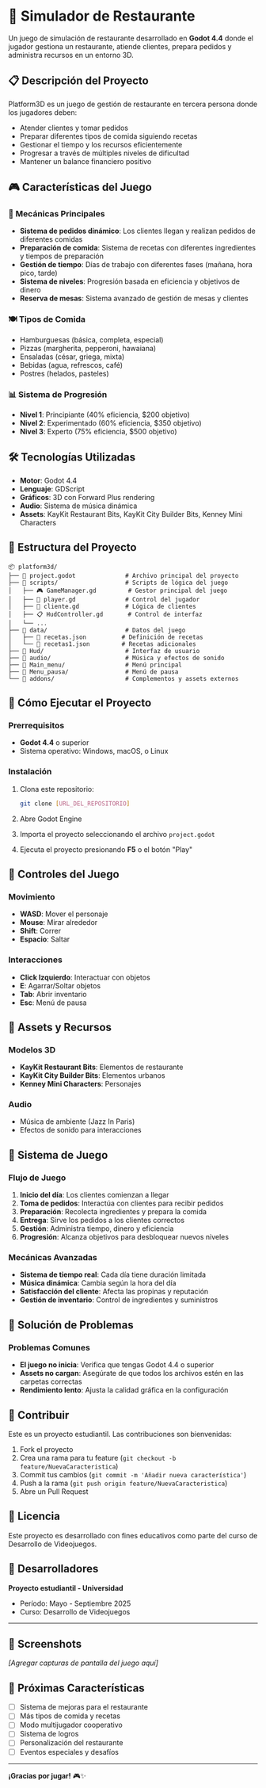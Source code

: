 # 🍔 Simulador de Restaurante

Un juego de simulación de restaurante desarrollado en **Godot 4.4** donde el jugador gestiona un restaurante, atiende clientes, prepara pedidos y administra recursos en un entorno 3D.

## 📋 Descripción del Proyecto

Platform3D es un juego de gestión de restaurante en tercera persona donde los jugadores deben:
- Atender clientes y tomar pedidos
- Preparar diferentes tipos de comida siguiendo recetas
- Gestionar el tiempo y los recursos eficientemente
- Progresar a través de múltiples niveles de dificultad
- Mantener un balance financiero positivo

## 🎮 Características del Juego

### 🎯 Mecánicas Principales
- **Sistema de pedidos dinámico**: Los clientes llegan y realizan pedidos de diferentes comidas
- **Preparación de comida**: Sistema de recetas con diferentes ingredientes y tiempos de preparación
- **Gestión de tiempo**: Días de trabajo con diferentes fases (mañana, hora pico, tarde)
- **Sistema de niveles**: Progresión basada en eficiencia y objetivos de dinero
- **Reserva de mesas**: Sistema avanzado de gestión de mesas y clientes

### 🍽️ Tipos de Comida
- Hamburguesas (básica, completa, especial)
- Pizzas (margherita, pepperoni, hawaiana)
- Ensaladas (césar, griega, mixta)
- Bebidas (agua, refrescos, café)
- Postres (helados, pasteles)

### 📊 Sistema de Progresión
- **Nivel 1**: Principiante (40% eficiencia, $200 objetivo)
- **Nivel 2**: Experimentado (60% eficiencia, $350 objetivo)
- **Nivel 3**: Experto (75% eficiencia, $500 objetivo)

## 🛠️ Tecnologías Utilizadas

- **Motor**: Godot 4.4
- **Lenguaje**: GDScript
- **Gráficos**: 3D con Forward Plus rendering
- **Audio**: Sistema de música dinámica
- **Assets**: KayKit Restaurant Bits, KayKit City Builder Bits, Kenney Mini Characters

## 📁 Estructura del Proyecto

```
📦 platform3d/
├── 📜 project.godot              # Archivo principal del proyecto
├── 📁 scripts/                   # Scripts de lógica del juego
│   ├── 🎮 GameManager.gd         # Gestor principal del juego
│   ├── 👤 player.gd              # Control del jugador
│   ├── 🏪 cliente.gd             # Lógica de clientes
│   ├── 📋 HudController.gd       # Control de interfaz
│   └── ...
├── 📁 data/                      # Datos del juego
│   ├── 📄 recetas.json          # Definición de recetas
│   └── 📄 recetas1.json         # Recetas adicionales
├── 📁 Hud/                       # Interfaz de usuario
├── 📁 audio/                     # Música y efectos de sonido
├── 📁 Main_menu/                 # Menú principal
├── 📁 Menu_pausa/                # Menú de pausa
└── 📁 addons/                    # Complementos y assets externos
```

## 🚀 Cómo Ejecutar el Proyecto

### Prerrequisitos
- **Godot 4.4** o superior
- Sistema operativo: Windows, macOS, o Linux

### Instalación
1. Clona este repositorio:
   ```bash
   git clone [URL_DEL_REPOSITORIO]
   ```

2. Abre Godot Engine

3. Importa el proyecto seleccionando el archivo `project.godot`

4. Ejecuta el proyecto presionando **F5** o el botón "Play"

## 🎯 Controles del Juego

### Movimiento
- **WASD**: Mover el personaje
- **Mouse**: Mirar alrededor
- **Shift**: Correr
- **Espacio**: Saltar

### Interacciones
- **Click Izquierdo**: Interactuar con objetos
- **E**: Agarrar/Soltar objetos
- **Tab**: Abrir inventario
- **Esc**: Menú de pausa

## 🎨 Assets y Recursos

### Modelos 3D
- **KayKit Restaurant Bits**: Elementos de restaurante
- **KayKit City Builder Bits**: Elementos urbanos
- **Kenney Mini Characters**: Personajes

### Audio
- Música de ambiente (Jazz In Paris)
- Efectos de sonido para interacciones

## 🔄 Sistema de Juego

### Flujo de Juego
1. **Inicio del día**: Los clientes comienzan a llegar
2. **Toma de pedidos**: Interactúa con clientes para recibir pedidos
3. **Preparación**: Recolecta ingredientes y prepara la comida
4. **Entrega**: Sirve los pedidos a los clientes correctos
5. **Gestión**: Administra tiempo, dinero y eficiencia
6. **Progresión**: Alcanza objetivos para desbloquear nuevos niveles

### Mecánicas Avanzadas
- **Sistema de tiempo real**: Cada día tiene duración limitada
- **Música dinámica**: Cambia según la hora del día
- **Satisfacción del cliente**: Afecta las propinas y reputación
- **Gestión de inventario**: Control de ingredientes y suministros

## 🐛 Solución de Problemas

### Problemas Comunes
- **El juego no inicia**: Verifica que tengas Godot 4.4 o superior
- **Assets no cargan**: Asegúrate de que todos los archivos estén en las carpetas correctas
- **Rendimiento lento**: Ajusta la calidad gráfica en la configuración

## 🤝 Contribuir

Este es un proyecto estudiantil. Las contribuciones son bienvenidas:

1. Fork el proyecto
2. Crea una rama para tu feature (`git checkout -b feature/NuevaCaracteristica`)
3. Commit tus cambios (`git commit -m 'Añadir nueva característica'`)
4. Push a la rama (`git push origin feature/NuevaCaracteristica`)
5. Abre un Pull Request

## 📝 Licencia

Este proyecto es desarrollado con fines educativos como parte del curso de Desarrollo de Videojuegos.

## 👥 Desarrolladores

**Proyecto estudiantil - Universidad**
- Período: Mayo - Septiembre 2025
- Curso: Desarrollo de Videojuegos

---

## 📸 Screenshots

*[Agregar capturas de pantalla del juego aquí]*

## 🔮 Próximas Características

- [ ] Sistema de mejoras para el restaurante
- [ ] Más tipos de comida y recetas
- [ ] Modo multijugador cooperativo
- [ ] Sistema de logros
- [ ] Personalización del restaurante
- [ ] Eventos especiales y desafíos

---

**¡Gracias por jugar!** 🎮✨
